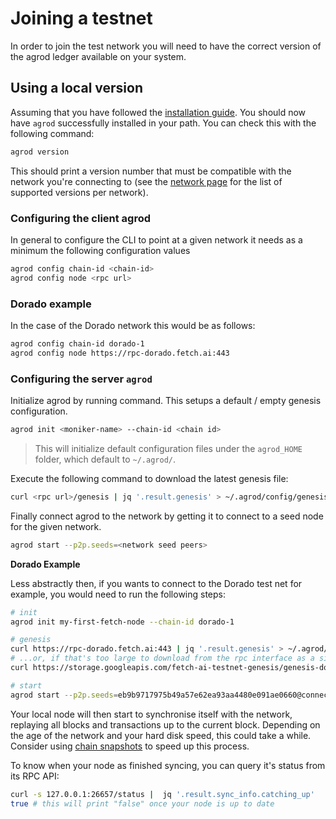 # Joining a testnet

In order to join the test network you will need to have the correct version of the agrod ledger available on your system. 

## Using a local version

Assuming that you have followed the [installation guide](../building/). You should now have `agrod` successfully installed in your path. You can check this with the following command:

```bash
agrod version
```

This should print a version number that must be compatible with the network you're connecting to (see the [network page](../live-networks/) for the list of supported versions per network).

### Configuring the client agrod

In general to configure the CLI to point at a given network it needs as a minimum the following configuration values

```bash
agrod config chain-id <chain-id>
agrod config node <rpc url>
```

### Dorado example

In the case of the Dorado network this would be as follows:

```bash
agrod config chain-id dorado-1
agrod config node https://rpc-dorado.fetch.ai:443
```

### Configuring the server `agrod`

Initialize agrod by running command. This setups a default / empty genesis configuration.

```bash
agrod init <moniker-name> --chain-id <chain id>
```

> This will initialize default configuration files under the `agrod_HOME` folder, which default to `~/.agrod/`. 

Execute the following command to download the latest genesis file:

```bash
curl <rpc url>/genesis | jq '.result.genesis' > ~/.agrod/config/genesis.json
```

Finally connect agrod to the network by getting it to connect to a seed node for the given network.

```bash
agrod start --p2p.seeds=<network seed peers>
```

**Dorado Example**

Less abstractly then, if you wants to connect to the Dorado test net for example, you would need to run the following steps:

```bash
# init
agrod init my-first-fetch-node --chain-id dorado-1

# genesis
curl https://rpc-dorado.fetch.ai:443 | jq '.result.genesis' > ~/.agrod/config/genesis.json
# ...or, if that's too large to download from the rpc interface as a single file...
curl https://storage.googleapis.com/fetch-ai-testnet-genesis/genesis-dorado-827201.json --output ~/.agrod/config/genesis.json

# start
agrod start --p2p.seeds=eb9b9717975b49a57e62ea93aa4480e091ae0660@connect-dorado.fetch.ai:36556,46d2f86a255ece3daf244e2ca11d5be0f16cb633@connect-dorado.fetch.ai:36557,066fc564979b1f3173615f101b62448ac7e00eb1@connect-dorado.fetch.ai:36558
```

Your local node will then start to synchronise itself with the network, replaying all blocks and transactions up to the current block. Depending on the age of the network and your hard disk speed, this could take a while.  Consider using [chain snapshots](../snapshots/) to speed up this process.

To know when your node as finished syncing, you can query it's status from its RPC API:

```bash
curl -s 127.0.0.1:26657/status |  jq '.result.sync_info.catching_up'
true # this will print "false" once your node is up to date
```
